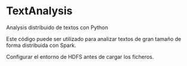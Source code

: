 # TextAnalysis
Analysis distribuido de textos con Python

Este código puede ser utilizado para analizar textos de gran tamaño de forma distribuida con Spark.

Configurar el entorno de HDFS antes de cargar los ficheros.
